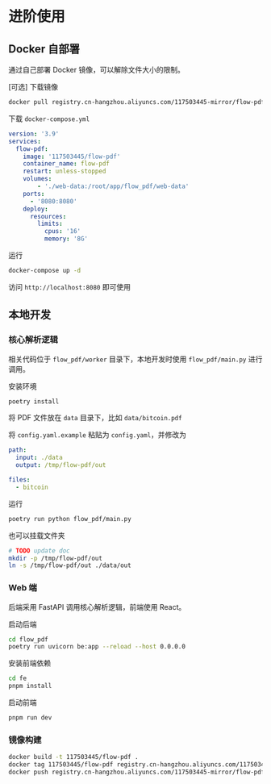 # 进阶使用

## Docker 自部署

通过自己部署 Docker 镜像，可以解除文件大小的限制。

[可选] 下载镜像

```sh
docker pull registry.cn-hangzhou.aliyuncs.com/117503445-mirror/flow-pdf && docker tag registry.cn-hangzhou.aliyuncs.com/117503445-mirror/flow-pdf 117503445/flow-pdf
```

下载 `docker-compose.yml`

```yaml
version: '3.9'
services:
  flow-pdf:
    image: '117503445/flow-pdf'
    container_name: flow-pdf
    restart: unless-stopped
    volumes:
        - './web-data:/root/app/flow_pdf/web-data'
    ports:
      - '8080:8080'
    deploy:
      resources:
        limits:
          cpus: '16'
          memory: '8G'
```

运行

```sh
docker-compose up -d
```

访问 `http://localhost:8080` 即可使用

## 本地开发

### 核心解析逻辑

相关代码位于 `flow_pdf/worker` 目录下，本地开发时使用 `flow_pdf/main.py` 进行调用。

安装环境

```sh
poetry install
```

将 PDF 文件放在 `data` 目录下，比如 `data/bitcoin.pdf`

将 `config.yaml.example` 粘贴为 `config.yaml`，并修改为

```yaml
path:
  input: ./data
  output: /tmp/flow-pdf/out

files:
  - bitcoin
```

运行

```sh
poetry run python flow_pdf/main.py
```

也可以挂载文件夹

```sh
# TODO update doc
mkdir -p /tmp/flow-pdf/out
ln -s /tmp/flow-pdf/out ./data/out
```

### Web 端

后端采用 FastAPI 调用核心解析逻辑，前端使用 React。

启动后端

```sh
cd flow_pdf
poetry run uvicorn be:app --reload --host 0.0.0.0
```

安装前端依赖

```sh
cd fe
pnpm install
```

启动前端

```sh
pnpm run dev
```

### 镜像构建

```sh
docker build -t 117503445/flow-pdf .
docker tag 117503445/flow-pdf registry.cn-hangzhou.aliyuncs.com/117503445-mirror/flow-pdf
docker push registry.cn-hangzhou.aliyuncs.com/117503445-mirror/flow-pdf
```
